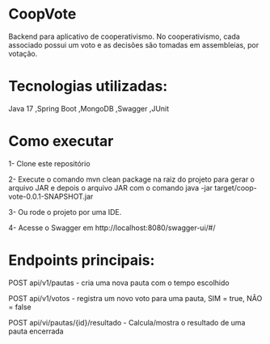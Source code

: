 # CoopVote
Backend para aplicativo de cooperativismo. No cooperativismo, cada associado possui um voto e as decisões são tomadas em assembleias, por votação.


# Tecnologias utilizadas:
Java 17
,Spring Boot
,MongoDB
,Swagger
,JUnit 


# Como executar
1- Clone este repositório

2- Execute o comando mvn clean package na raiz do projeto para gerar o arquivo JAR  e depois o arquivo JAR com o comando java -jar target/coop-vote-0.0.1-SNAPSHOT.jar

3- Ou rode o projeto por uma IDE.

4- Acesse o Swagger em http://localhost:8080/swagger-ui/#/



# Endpoints principais:

POST api/v1/pautas - cria uma nova pauta com o tempo escolhido

POST api/v1/votos - registra um novo voto para uma pauta, SIM = true, NÃO = false

POST api/vi/pautas/{id}/resultado - Calcula/mostra o resultado de uma pauta encerrada
